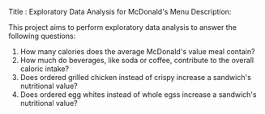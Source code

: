 Title : Exploratory Data Analysis for McDonald's Menu
Description:

This project aims to perform exploratory data analysis to answer the following questions:
1. How many calories does the average McDonald's value meal contain?
2. How much do beverages, like soda or coffee, contribute to the overall caloric intake?
3. Does ordered grilled chicken instead of crispy increase a sandwich's nutritional value?
4. Does ordered egg whites instead of whole egss increase a sandwich's nutritional value?
   
   
